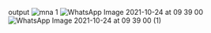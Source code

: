 output 
![mna 1](https://user-images.githubusercontent.com/80336019/138579550-8c647ab8-5745-406e-b79e-698699b9c1f2.PNG)
![WhatsApp Image 2021-10-24 at 09 39 00](https://user-images.githubusercontent.com/80336019/138579577-2024be87-503f-4603-88f8-5f5b2f4a7d7a.jpeg)
![WhatsApp Image 2021-10-24 at 09 39 00 (1)](https://user-images.githubusercontent.com/80336019/138579594-acdbdd89-c80d-484d-b625-a0a715cd3e96.jpeg)

